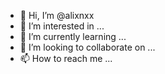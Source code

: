 - 👋 Hi, I’m @alixnxx
- 👀 I’m interested in ...
- 🌱 I’m currently learning ...
- 💞️ I’m looking to collaborate on ...
- 📫 How to reach me ...

<!---
alixnxx/alixnxx is a ✨ special ✨ repository because its `README.md` (this file) appears on your GitHub profile.
You can click the Preview link to take a look at your changes.
--->
